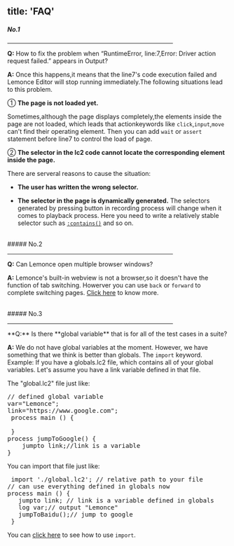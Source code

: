 title: 'FAQ'
---

##### No.1 
<hr width="75%" align="left">

**Q:** How to fix the problem when “RuntimeError, line:7,Error: Driver action request failed.” appears in Output?

**A:** Once this happens,it means that the line7's code execution failed and Lemonce Editor will stop running immediately.The following situations lead to this problem.

① **The page is not loaded yet.**

Sometimes,although the page displays completely,the elements inside the page are not loaded, which leads that actionkeywords like `click`,`input`,`move` can't find their operating element. Then you can add `wait` or `assert` statement before line7 to control the load of page.

② **The selector in the lc2 code cannot locate the corresponding element inside the page.**

There are serveral reasons to cause the situation:

- **The user has written the wrong selector.**

- **The selector in the page is dynamically generated.** The selectors generated by pressing <i class="fa fa-crosshairs"></i> button in recording process will change when it comes to playback process. Here you need to write a relatively stable selector such as [`:contains()`](/docs/lemoncase2/selector.html) and so on.

<br/>
##### No.2
<hr width="75%" align="left">

**Q:** Can Lemonce open multiple browser windows?

**A:** Lemonce's built-in webview is not a browser,so it doesn't have the function of tab switching. Howerver you can use `back` or `forward` to complete switching pages. [Click here](/docs/lemoncase2/actionkeyword.html) to know more.

<br/>
##### No.3
<hr width="75%" align="left">
**Q:** Is there **global variable** that is for all of the test cases in a suite?

**A:** We do not have global variables at the moment. However, we have something that we think is better than globals. The `import` keyword. Example: If you have a globals.lc2 file, which contains all of your global variables. Let's assume you have a link variable defined in that file.

The "global.lc2" file just like:
<pre class="sublemon">
// defined global variable
var="Lemonce";
link="https://www.google.com";
 process main () {

 }
process jumpToGoogle() {
    jumpto link;//link is a variable
}</pre>

You can import that file just like:
<pre class="sublemon">
 import './global.lc2'; // relative path to your file
// can use everything defined in globals now
process main () {
   jumpto link; // link is a variable defined in globals
   log var;// output "Lemonce"
   jumpToBaidu();// jump to google
 }</pre>

You can [click here](/docs/lemoncase2/instructionkeyword.html) to see how to use `import`.